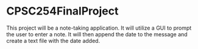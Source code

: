 # CPSC254FinalProject

This project will be a note-taking application. It will utilize a GUI to prompt the user to enter a note. It will then append the date to the message and create a text file with the date added.

